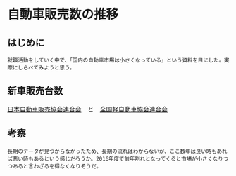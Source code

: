 # 自動車販売数の推移

## はじめに
    就職活動をしていく中で、「国内の自動車市場は小さくなっている」という資料を目にした。実際にしらべてみようと思う。

## 新車販売台数

<div id="chart1"></div>

[日本自動車販売協会連合会](http://www.jada.or.jp/contents/data/type/type00.html)　と　[全国軽自動車協会連合会](http://www.zenkeijikyo.or.jp/statistics/index.html)

<!-- 乗用車・小型車・軽自動車ごとの販売台数を調べる -->
<!-- エコカー減税や増税の時期を調べて、照らし合わせる。 -->

## 考察
    長期のデータが見つからなかったため、長期の流れはわからないが、ここ数年は良い時もあれば悪い時もあるという感じだろうか。2016年度で前年割れとなってくると市場が小さくなりつつあると言わざるを得なくなりそうだ。

<div id="chart2"></div>

<script type="text/javascript" src="https://www.gstatic.com/charts/loader.js"></script>